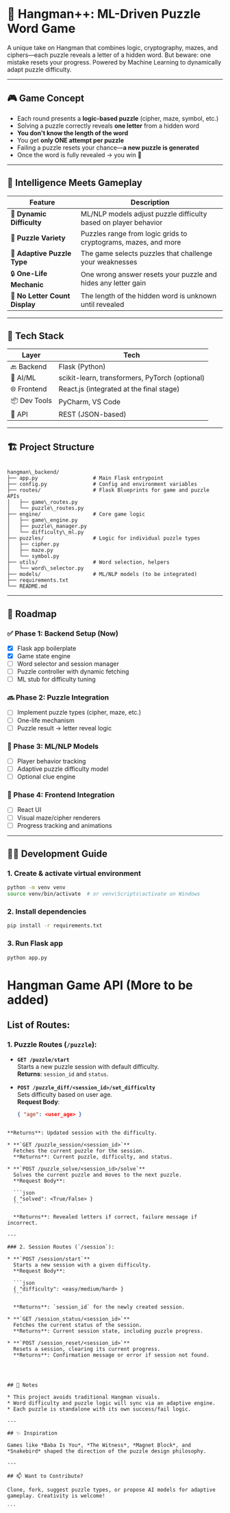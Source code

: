

# 🧠 Hangman++: ML-Driven Puzzle Word Game

A unique take on Hangman that combines logic, cryptography, mazes, and ciphers—each puzzle reveals a letter of a hidden word. But beware: one mistake resets your progress. Powered by Machine Learning to dynamically adapt puzzle difficulty.

---

## 🎮 Game Concept

- Each round presents a **logic-based puzzle** (cipher, maze, symbol, etc.)
- Solving a puzzle correctly reveals **one letter** from a hidden word
- **You don't know the length of the word**
- You get **only ONE attempt per puzzle**
- Failing a puzzle resets your chance—**a new puzzle is generated**
- Once the word is fully revealed → you win 🎉

---

## 🧠 Intelligence Meets Gameplay

| Feature | Description |
|--------|-------------|
| 🎯 **Dynamic Difficulty** | ML/NLP models adjust puzzle difficulty based on player behavior |
| 🧩 **Puzzle Variety** | Puzzles range from logic grids to cryptograms, mazes, and more |
| 🧠 **Adaptive Puzzle Type** | The game selects puzzles that challenge your weaknesses |
| 🔒 **One-Life Mechanic** | One wrong answer resets your puzzle and hides any letter gain |
| 🧬 **No Letter Count Display** | The length of the hidden word is unknown until revealed |

---

## 🧪 Tech Stack

| Layer | Tech |
|------|------|
| 🔙 Backend | Flask (Python) |
| 🧠 AI/ML | scikit-learn, transformers, PyTorch (optional) |
| 🌐 Frontend | React.js (integrated at the final stage) |
| 📦 Dev Tools | PyCharm, VS Code |
| 🔗 API | REST (JSON-based) |

---

## 🏗️ Project Structure

```

hangman\_backend/
├── app.py                  # Main Flask entrypoint
├── config.py               # Config and environment variables
├── routes/                 # Flask Blueprints for game and puzzle APIs
│   ├── game\_routes.py
│   └── puzzle\_routes.py
├── engine/                 # Core game logic
│   ├── game\_engine.py
│   ├── puzzle\_manager.py
│   └── difficulty\_ml.py
├── puzzles/                # Logic for individual puzzle types
│   ├── cipher.py
│   ├── maze.py
│   └── symbol.py
├── utils/                  # Word selection, helpers
│   └── word\_selector.py
├── models/                 # ML/NLP models (to be integrated)
├── requirements.txt
└── README.md

````

---

## 🧭 Roadmap

### ✅ Phase 1: Backend Setup (Now)
- [x] Flask app boilerplate
- [x] Game state engine
- [ ] Word selector and session manager
- [ ] Puzzle controller with dynamic fetching
- [ ] ML stub for difficulty tuning

### 🔜 Phase 2: Puzzle Integration
- [ ] Implement puzzle types (cipher, maze, etc.)
- [ ] One-life mechanism
- [ ] Puzzle result → letter reveal logic

### 🔮 Phase 3: ML/NLP Models
- [ ] Player behavior tracking
- [ ] Adaptive puzzle difficulty model
- [ ] Optional clue engine

### 🎨 Phase 4: Frontend Integration
- [ ] React UI
- [ ] Visual maze/cipher renderers
- [ ] Progress tracking and animations

---

## 👨‍💻 Development Guide

### 1. Create & activate virtual environment
```bash
python -m venv venv
source venv/bin/activate  # or venv\Scripts\activate on Windows
````

### 2. Install dependencies

```bash
pip install -r requirements.txt
```

### 3. Run Flask app

```bash
python app.py
```


# Hangman Game API (More to be added)

## List of Routes:

### 1. Puzzle Routes (`/puzzle`):

- **`GET /puzzle/start`**  
  Starts a new puzzle session with default difficulty.  
  **Returns**: `session_id` and `status`.

- **`POST /puzzle_diff/<session_id>/set_difficulty`**  
  Sets difficulty based on user age.  
  **Request Body**: 
  ```json
  { "age": <user_age> }
````

**Returns**: Updated session with the difficulty.

* **`GET /puzzle_session/<session_id>`**
  Fetches the current puzzle for the session.
  **Returns**: Current puzzle, difficulty, and status.

* **`POST /puzzle_solve/<session_id>/solve`**
  Solves the current puzzle and moves to the next puzzle.
  **Request Body**:

  ```json
  { "solved": <True/False> }
  ```

  **Returns**: Revealed letters if correct, failure message if incorrect.

---

### 2. Session Routes (`/session`):

* **`POST /session/start`**
  Starts a new session with a given difficulty.
  **Request Body**:

  ```json
  { "difficulty": <easy/medium/hard> }
  ```

  **Returns**: `session_id` for the newly created session.

* **`GET /session_status/<session_id>`**
  Fetches the current status of the session.
  **Returns**: Current session state, including puzzle progress.

* **`POST /session_reset/<session_id>`**
  Resets a session, clearing its current progress.
  **Returns**: Confirmation message or error if session not found.




## 📌 Notes

* This project avoids traditional Hangman visuals.
* Word difficulty and puzzle logic will sync via an adaptive engine.
* Each puzzle is standalone with its own success/fail logic.

---

## ✨ Inspiration

Games like *Baba Is You*, *The Witness*, *Magnet Block*, and *Snakebird* shaped the direction of the puzzle design philosophy.

---

## 📫 Want to Contribute?

Clone, fork, suggest puzzle types, or propose AI models for adaptive gameplay. Creativity is welcome!

```


